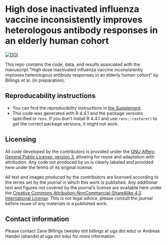 # High dose inactivated influenza vaccine inconsistently improves heterologous antibody responses in an elderly human cohort

[![DOI](https://zenodo.org/badge/436781953.svg)](https://zenodo.org/badge/latestdoi/436781953)

This repo contains the code, data, and results associated with the manuscript
"High dose inactivated influenza vaccine inconsistently improves heterologous antibody responses in an elderly human cohort"
by Billings et al. (in preparation).

## Reproducability instructions

* You can find the reproducibility instructions in [the Supplement](./products/manuscript/supplement.pdf).
* This code was generated with R 4.4.1 and the package versions specified in
`renv`. If you don't install R 4.4.1 and use `renv::restore()` to get the
correct package versions, it might not work.

## Licensing

All code developed by the contributors is provided under the [GNU Affero General Public License, version 3](./LICENSE.md), allowing for reuse and adaptation with attribution. Any code not produced by us is clearly labeled and provided here under the terms of its original license.

All text and images produced by the contributors are licensed according to the terms set by the journal in which this work is published. Any additional text and figures not covered by the journal’s license are available here under the [Creative Commons Attribution-NonCommercial-ShareAlike 4.0 International License](https://creativecommons.org/licenses/by-nc-sa/4.0/deed.en). This is not legal advice, please consult the journal before reuse of any materials in a published work.

## Contact information

Please contact Zane Billings (wesley dot billings at uga dot edu) or
Andreas Handel (ahandel at uga dot edu) for more information.

<!-- end of file -->

